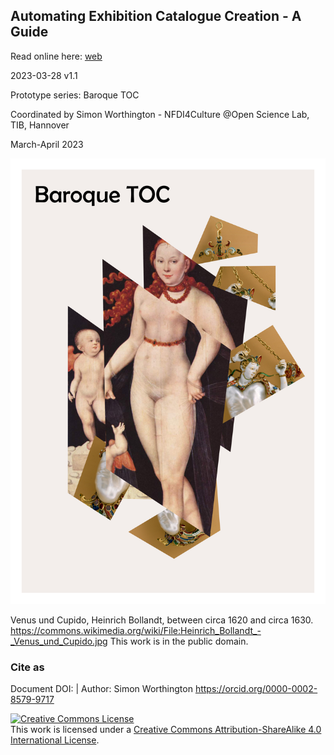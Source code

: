 ## Automating Exhibition Catalogue Creation - A Guide

Read online here: [web](https://nfdi4culture.github.io/automating-exhibition-catalogue-creation-guide/)

2023-03-28 v1.1

Prototype series: Baroque TOC

Coordinated by Simon Worthington - NFDI4Culture @Open Science Lab, TIB, Hannover

March-April 2023

<img src="cover/cover.jpg" alt="Baroque TOC">

Venus und Cupido, Heinrich Bollandt, between circa 1620 and circa 1630. https://commons.wikimedia.org/wiki/File:Heinrich_Bollandt_-_Venus_und_Cupido.jpg This work is in the public domain.

### Cite as 

Document DOI:  | Author: Simon Worthington https://orcid.org/0000-0002-8579-9717 

<a rel="license" href="http://creativecommons.org/licenses/by-sa/4.0/"><img alt="Creative Commons License" style="border-width:0" src="https://i.creativecommons.org/l/by-sa/4.0/88x31.png" /></a><br />This work is licensed under a <a rel="license" href="http://creativecommons.org/licenses/by-sa/4.0/">Creative Commons Attribution-ShareAlike 4.0 International License</a>.
